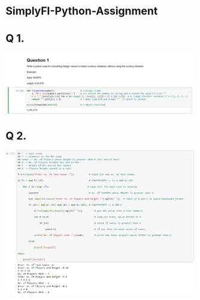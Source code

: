 # SimplyFI-Python-Assignment

# Q 1.
![src text](https://github.com/imabhishekmahli/SimplyFI-Python-Assignment/blob/main/screenshots/Q1.png)

# Q 2.
![src text](https://github.com/imabhishekmahli/SimplyFI-Python-Assignment/blob/main/screenshots/Q2.png)
